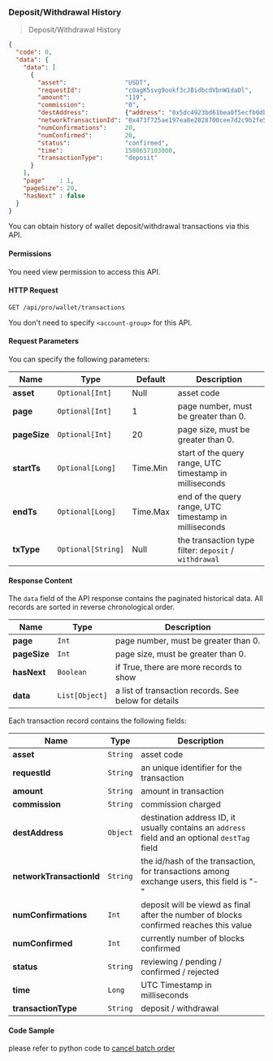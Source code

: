 ### Deposit/Withdrawal History

> Deposit/Withdrawal History 

```json
{
  "code": 0,
  "data": {
    "data": [
      {
        "asset":                "USDT",
        "requestId":            "cOagK5svg9ookf3cJBidbcdVbnW1daDl",
        "amount":               "119",
        "commission":           "0",
        "destAddress":          {"address": "0x5dc4923bd61bea0f5ecfb0db7de6b137060360bd"},
        "networkTransactionId": "0x473f725ae197ea8e2828700cee7d2c9b2fe50f74c41ba38c2928d5ebfd7400cd",
        "numConfirmations":     20,
        "numConfirmed":         20,
        "status":               "confirmed",
        "time":                 1580657103000,
        "transactionType":      "deposit"
      }
    ],
    "page"    : 1,
    "pageSize": 20,
    "hasNext" : false
  }
}
```

You can obtain history of wallet deposit/withdrawal transactions via this API.

#### Permissions 

You need view permission to access this API.

#### HTTP Request 

`GET /api/pro/wallet/transactions`

You don't need to specify `<account-group>` for this API.

#### Request Parameters

You can specify the following parameters:

 Name        | Type               | Default  | Description
------------ | ------------------ | -------- | --------------------- 
**asset**    | `Optional[Int]`    | Null     | asset code
**page**     | `Optional[Int]`    | 1        | page number, must be greater than 0.
**pageSize** | `Optional[Int]`    | 20       | page size, must be greater than 0.
**startTs**  | `Optional[Long]`   | Time.Min | start of the query range, UTC timestamp in milliseconds
**endTs**    | `Optional[Long]`   | Time.Max | end of the query range, UTC timestamp in milliseconds
**txType**   | `Optional[String]` | Null     | the transaction type filter: `deposit` / `withdrawal`



#### Response Content

The `data` field of the API response contains the paginated historical data. All records are sorted in reverse chronological order.

 Name        | Type           | Description
------------ | -------------- | --------------------- 
**page**     | `Int`          | page number, must be greater than 0.
**pageSize** | `Int`          | page size, must be greater than 0.
**hasNext**  | `Boolean`      | if True, there are more records to show
**data**     | `List[Object]` | a list of transaction records. See below for details

Each transaction record contains the following fields:

 Name                    | Type     | Description
------------------------ | -------- | --------------------- 
**asset**                | `String` | asset code
**requestId**            | `String` | an unique identifier for the transaction
**amount**               | `String` | amount in transaction
**commission**           | `String` | commission charged
**destAddress**          | `Object` | destination address ID, it usually contains an `address` field and an optional `destTag` field
**networkTransactionId** | `String` | the id/hash of the transaction, for transactions among exchange users, this field is "-"
**numConfirmations**     | `Int`    | deposit will be viewd as final after the number of blocks confirmed reaches this value
**numConfirmed**         | `Int`    | currently number of blocks confirmed
**status**               | `String` | reviewing / pending / confirmed / rejected
**time**                 | `Long`   | UTC Timestamp in milliseconds
**transactionType**      | `String` | deposit / withdrawal


#### Code Sample

please refer to python code to [cancel batch order](https://github.com/bithumbfutures/bithumb-futures-api-demo/blob/master/python/query-wallet-tx.py)

